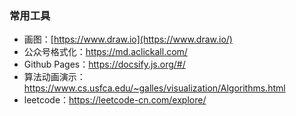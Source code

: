 ### 常用工具

- 画图：[https://www.draw.io](https://www.draw.io/)
- 公众号格式化：https://md.aclickall.com/
- Github Pages：https://docsify.js.org/#/
- 算法动画演示：https://www.cs.usfca.edu/~galles/visualization/Algorithms.html
- leetcode：https://leetcode-cn.com/explore/

